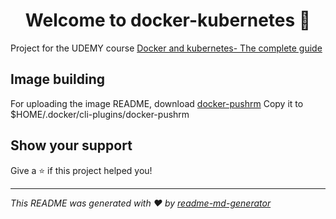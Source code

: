 <h1 align="center">Welcome to docker-kubernetes 👋</h1>
<p>
</p>

Project for the UDEMY course [Docker and kubernetes- The complete guide](https://www.udemy.com/course/docker-and-kubernetes-the-complete-guide/)


## Image building

For uploading the image README, download [docker-pushrm](https://github.com/christian-korneck/docker-pushrm/releases/download/v1.7.0/docker-pushrm_linux_amd64)
Copy it to $HOME/.docker/cli-plugins/docker-pushrm


## Show your support

Give a ⭐️ if this project helped you!

***
_This README was generated with ❤️ by [readme-md-generator](https://github.com/kefranabg/readme-md-generator)_